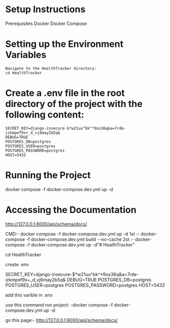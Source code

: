 # Setup Instructions
Prerequisites
    Docker
    Docker Compose

# Setting up the Environment Variables
    Navigate to the HealthTracker directory:
    cd HealthTracker


# Create a .env file in the root directory of the project with the following content:
    SECRET_KEY=django-insecure-$*w21uu^bk^*9os36q&a=7rde-izkmpef9x+_d_vj6may2b5q&
    DEBUG=TRUE
    POSTGRES_DB=postgres
    POSTGRES_USER=postgres
    POSTGRES_PASSWORD=postgres
    HOST=5432

# Running the Project
  docker compose -f docker-compose.dev.yml up -d


# Accessing the Documentation
  http://127.0.0.1:8000/api/schema/docs/










CMD:-  docker compose -f docker-compose.dev.yml up -d
1st :- docker-compose -f docker-compose.dev.yml build --no-cache
2st :- docker-compose -f docker-compose.dev.yml up -d"# HealthTracker" 


cd HealthTracker

create .env


SECRET_KEY=django-insecure-$*w21uu^bk^*9os36q&a=7rde-izkmpef9x+_d_vj6may2b5q&
DEBUG=TRUE
POSTGRES_DB=postgres
POSTGRES_USER=postgres
POSTGRES_PASSWORD=postgres
HOST=5432

add this varible in .env

use this command run project: -docker compose -f docker-compose.dev.yml up -d


go this page:- http://127.0.0.1:8000/api/schema/docs/
